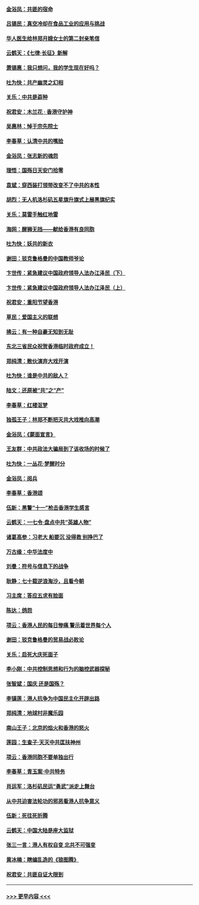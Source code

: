 #### [金浴凤：共匪的宿命](../pages/nsc993/n11586383.md?t=10142101) 
#### [吕锡民：真空冷却在食品工业的应用与挑战](../pages/nsc993/n11585819.md?t=10142101) 
#### [华人医生给林郑月娥女士的第二封亲笔信](../pages/nsc993/n11585124.md?t=10142101) 
#### [云鹤天：《七律·长征》新解](../pages/nsc993/n11584578.md?t=10142101) 
#### [萧锡惠：我只想问，我的学生现在好吗？](../pages/nsc993/n11583828.md?t=10142101) 
#### [吐为快：共产幽灵之幻相](../pages/nsc993/n11583224.md?t=10142101) 
#### [关乐：中共是孬种](../pages/nsc993/n11582099.md?t=10142101) 
#### [祝君安：木兰花 · 香港守护神](../pages/nsc993/n11581782.md?t=10142101) 
#### [吴惠林：悼于宗先院士](../pages/nsc993/n11580283.md?t=10142101) 
#### [李春草：认清中共的嘴脸](../pages/nsc993/n11579954.md?t=10142101) 
#### [金浴凤：张志新的魂怨](../pages/nsc993/n11579913.md?t=10142101) 
#### [理悟：国殇日天安门拾零](../pages/nsc993/n11579843.md?t=10142101) 
#### [袁斌：穿西装打领带改变不了中共的本性](../pages/nsc993/n11579814.md?t=10142101) 
#### [胡烈：无人机洛杉矶五星旗升旗式上展黑旗纪实](../pages/nsc993/n11579322.md?t=10142101) 
#### [关乐：莫雷手触红地雷](../pages/nsc993/n11577862.md?t=10142101) 
#### [海网：醒狮无挡——献给香港有良同胞](../pages/nsc993/n11577835.md?t=10142101) 
#### [吐为快：妖共的新衣](../pages/nsc993/n11577575.md?t=10142101) 
#### [谢田：驳克鲁格曼的中国教师爷论](../pages/nsc993/n11575034.md?t=10142101) 
#### [卞世传：紧急建议中国政府领导人法办江泽民（下）](../pages/nsc993/n11573390.md?t=10142101) 
#### [卞世传：紧急建议中国政府领导人法办江泽民（上）](../pages/nsc993/n11573208.md?t=10142101) 
#### [祝君安：重阳节望香港](../pages/nsc993/n11573190.md?t=10142101) 
#### [草民：爱国主义的联想](../pages/nsc993/n11572333.md?t=10142101) 
#### [拂云：有一种自豪无知到无耻](../pages/nsc993/n11572006.md?t=10142101) 
#### [东北三省民众祝贺香港临时政府成立！](../pages/nsc993/n11571215.md?t=10142101) 
#### [郑纯清：散伙演弃大戏开演](../pages/nsc993/n11570826.md?t=10142101) 
#### [吐为快：谁是中共的敌人？](../pages/nsc993/n11570817.md?t=10142101) 
#### [陆文：还原被“共”之“产”](../pages/nsc993/n11570798.md?t=10142101) 
#### [李春草：红楼沤梦](../pages/nsc993/n11569673.md?t=10142101) 
#### [独孤王子：林郑不断把灭共大戏推向高潮](../pages/nsc993/n11569381.md?t=10142101) 
#### [金浴凤：《蒙面宣言》](../pages/nsc993/n11569368.md?t=10142101) 
#### [王友群：中共政法大骗局到了该收场的时候了](../pages/nsc993/n11568940.md?t=10142101) 
#### [吐为快：一丛花‧梦醒时分](../pages/nsc993/n11567491.md?t=10142101) 
#### [金浴凤：阅兵](../pages/nsc993/n11567454.md?t=10142101) 
#### [李春草：香港颂](../pages/nsc993/n11567444.md?t=10142101) 
#### [伍新：黑警“十一”枪击香港学生感言](../pages/nsc993/n11567426.md?t=10142101) 
#### [云鹤天：一七令‧盘点中共“英雄人物”](../pages/nsc993/n11567091.md?t=10142101) 
#### [诸葛高参：习老大 船要沉 没得救 别挣巴了](../pages/nsc993/n11566976.md?t=10142101) 
#### [万古缘：中华法度中](../pages/nsc993/n11566726.md?t=10142101) 
#### [刘曼：符号与信息下的战争](../pages/nsc993/n11564655.md?t=10142101) 
#### [耿静：七十载逆浪淘沙，且看今朝](../pages/nsc993/n11564520.md?t=10142101) 
#### [习主席：答应五求有脸面](../pages/nsc993/n11563953.md?t=10142101) 
#### [陈达：鸽怨](../pages/nsc993/n11561879.md?t=10142101) 
#### [项云：香港人民的每日惨痛  警示着世界每个人](../pages/nsc993/n11559273.md?t=10142101) 
#### [谢田：驳克鲁格曼的贸易战必败论](../pages/nsc993/n11555840.md?t=10142101) 
#### [关乐：启死大庆死面子](../pages/nsc993/n11556823.md?t=10142101) 
#### [李小刚：中共控制思想和行为的脑控武器探秘](../pages/nsc993/n11556776.md?t=10142101) 
#### [张智斌：国庆  还是国殇？](../pages/nsc993/n11556617.md?t=10142101) 
#### [李镇莲：港人抗争为中国民主化开辟出路](../pages/nsc993/n11556570.md?t=10142101) 
#### [郑纯清：地球村非魔乐园](../pages/nsc993/n11555415.md?t=10142101) 
#### [南山王子：北京的焰火和香港的怒火](../pages/nsc993/n11555318.md?t=10142101) 
#### [莲园：生查子·天灭中共匡扶神州](../pages/nsc993/n11555302.md?t=10142101) 
#### [项云：香港同胞不要单独出行](../pages/nsc993/n11555276.md?t=10142101) 
#### [李春草：青玉案‧中共特务](../pages/nsc993/n11552356.md?t=10142101) 
#### [肖运军：洛杉矶民运“勇武”派走上舞台](../pages/nsc993/n11551595.md?t=10142101) 
#### [从中共迫害法轮功的邪恶看港人抗争意义](../pages/nsc993/n11540858.md?t=10142101) 
#### [伍新：死往死折腾](../pages/nsc993/n11550174.md?t=10142101) 
#### [云鹤天：中国大陆是座大监狱](../pages/nsc993/n11550155.md?t=10142101) 
#### [张三一言：港人有权自变 北共不可强变](../pages/nsc993/n11550132.md?t=10142101) 
#### [黄冰楠：瞎编乱造的《狼图腾》](../pages/nsc993/n11550082.md?t=10142101) 
#### [祝君安：共匪自证大限到](../pages/nsc993/n11550041.md?t=10142101) 

----
#### [ >>> 更早内容 <<< ](../indexes/nsc993-earlier.md)
